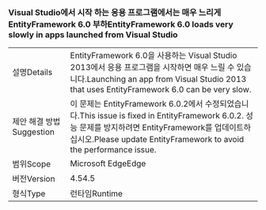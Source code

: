 ### <a name="entityframework-60-loads-very-slowly-in-apps-launched-from-visual-studio"></a><span data-ttu-id="1dce2-101">Visual Studio에서 시작 하는 응용 프로그램에서는 매우 느리게 EntityFramework 6.0 부하</span><span class="sxs-lookup"><span data-stu-id="1dce2-101">EntityFramework 6.0 loads very slowly in apps launched from Visual Studio</span></span>

|   |   |
|---|---|
|<span data-ttu-id="1dce2-102">설명</span><span class="sxs-lookup"><span data-stu-id="1dce2-102">Details</span></span>|<span data-ttu-id="1dce2-103">EntityFramework 6.0을 사용하는 Visual Studio 2013에서 응용 프로그램을 시작하면 매우 느릴 수 있습니다.</span><span class="sxs-lookup"><span data-stu-id="1dce2-103">Launching an app from Visual Studio 2013 that uses EntityFramework 6.0 can be very slow.</span></span>|
|<span data-ttu-id="1dce2-104">제안 해결 방법</span><span class="sxs-lookup"><span data-stu-id="1dce2-104">Suggestion</span></span>|<span data-ttu-id="1dce2-105">이 문제는 EntityFramework 6.0.2에서 수정되었습니다.</span><span class="sxs-lookup"><span data-stu-id="1dce2-105">This issue is fixed in EntityFramework 6.0.2.</span></span> <span data-ttu-id="1dce2-106">성능 문제를 방지하려면 EntityFramework를 업데이트하십시오.</span><span class="sxs-lookup"><span data-stu-id="1dce2-106">Please update EntityFramework to avoid the performance issue.</span></span>|
|<span data-ttu-id="1dce2-107">범위</span><span class="sxs-lookup"><span data-stu-id="1dce2-107">Scope</span></span>|<span data-ttu-id="1dce2-108">Microsoft Edge</span><span class="sxs-lookup"><span data-stu-id="1dce2-108">Edge</span></span>|
|<span data-ttu-id="1dce2-109">버전</span><span class="sxs-lookup"><span data-stu-id="1dce2-109">Version</span></span>|<span data-ttu-id="1dce2-110">4.5</span><span class="sxs-lookup"><span data-stu-id="1dce2-110">4.5</span></span>|
|<span data-ttu-id="1dce2-111">형식</span><span class="sxs-lookup"><span data-stu-id="1dce2-111">Type</span></span>|<span data-ttu-id="1dce2-112">런타임</span><span class="sxs-lookup"><span data-stu-id="1dce2-112">Runtime</span></span>|


